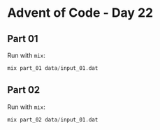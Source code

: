 # Advent of Code - Day 22
 
## Part 01

Run with `mix`:

```elixir
mix part_01 data/input_01.dat
```

## Part 02

Run with `mix`:

```elixir
mix part_02 data/input_01.dat
```